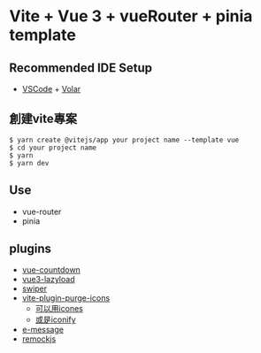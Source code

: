 # Vite + Vue 3 + vueRouter + pinia template

## Recommended IDE Setup

- [VSCode](https://code.visualstudio.com/) + [Volar](https://marketplace.visualstudio.com/items?itemName=johnsoncodehk.volar)


## 創建vite專案
```
$ yarn create @vitejs/app your project name --template vue
$ cd your project name
$ yarn
$ yarn dev
```


## Use
 - vue-router
 - pinia

## plugins
  - [vue-countdown](https://github.com/fengyuanchen/vue-countdown/blob/main/src/README.md)
  - [vue3-lazyload](https://www.npmjs.com/package/vue3-lazyload)
  - [swiper](https://swiperjs.com/get-started)
  - [vite-plugin-purge-icons](https://www.npmjs.com/package/vite-plugin-purge-icons)
    - [可以用icones](https://icones.netlify.app/collection/all)
    - [或是iconify](https://icon-sets.iconify.design/)
  - [e-message](https://github.com/lanpong/e-message)
  - [remockjs](https://www.npmjs.com/package/remockjs)
